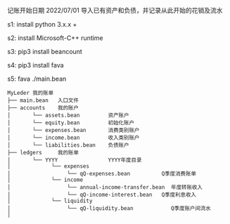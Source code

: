 记账开始日期 2022/07/01
导入已有资产和负债，并记录从此开始的花销及流水

s1: install python 3.x.x +

s2: install Microsoft-C++ runtime

s3: pip3 install beancount

s4: pip3 install fava

s5: fava ./main.bean

~~~
MyLeder 我的账单                             
├── main.bean   入口文件
├── accounts    我的账户
│       └── assets.bean         资产账户
│       └── equity.bean         初始化账户
│       └── expenses.bean       消费类别账户
│       └── income.bean         收入类别账户
│       └── liabilities.bean    负债账户
├── ledgers     我的账单
│       └── YYYY                YYYY年度目录
│             └── expenses            
│                  └── qQ-expenses.bean          Q季度消费账单    
│             └── income
│                  └── annual-income-transfer.bean  年度转账收入    
│                  └── qQ-income-interest.bean   Q季度利息收入
│             └── liquidity
│                  └── qQ-liquidity.bean            Q季度账户间流水
│
~~~
